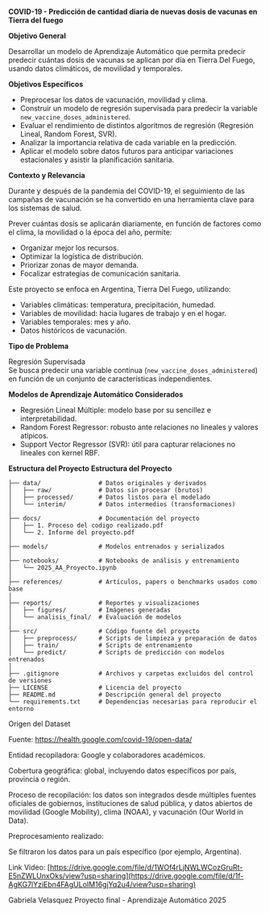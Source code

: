 **COVID-19 - Predicción de cantidad diaria de nuevas dosis de vacunas en Tierra del fuego**

**Objetivo General**

Desarrollar un modelo de Aprendizaje Automático que permita predecir predecir cuántas dosis de vacunas se aplican por día en Tierra Del Fuego, usando datos climáticos, de movilidad y temporales.

**Objetivos Específicos**

- Preprocesar los datos de vacunación, movilidad y clima.
- Construir un modelo de regresión supervisada para predecir la variable `new_vaccine_doses_administered`.
- Evaluar el rendimiento de distintos algoritmos de regresión (Regresión Lineal, Random Forest, SVR).
- Analizar la importancia relativa de cada variable en la predicción.
- Aplicar el modelo sobre datos futuros para anticipar variaciones estacionales y asistir la planificación sanitaria.

**Contexto y Relevancia**

Durante y después de la pandemia del COVID-19, el seguimiento de las campañas de vacunación se ha convertido en una herramienta clave para los sistemas de salud.

Prever cuántas dosis se aplicarán diariamente, en función de factores como el clima, la movilidad o la época del año, permite:

- Organizar mejor los recursos.
- Optimizar la logística de distribución.
- Priorizar zonas de mayor demanda.
- Focalizar estrategias de comunicación sanitaria.

Este proyecto se enfoca en Argentina, Tierra Del Fuego, utilizando:

- Variables climáticas: temperatura, precipitación, humedad.
- Variables de movilidad: hacia lugares de trabajo y en el hogar.
- Variables temporales: mes y año.
- Datos históricos de vacunación.

**Tipo de Problema**

Regresión Supervisada  
Se busca predecir una variable continua (`new_vaccine_doses_administered`) en función de un conjunto de características independientes.

**Modelos de Aprendizaje Automático Considerados**

- Regresión Lineal Múltiple: modelo base por su sencillez e interpretabilidad.
- Random Forest Regressor: robusto ante relaciones no lineales y valores atípicos.
- Support Vector Regressor (SVR): útil para capturar relaciones no lineales con kernel RBF.

**Estructura del Proyecto**
**Estructura del Proyecto**
```
├── data/                # Datos originales y derivados
│   ├── raw/             # Datos sin procesar (brutos)
│   ├── processed/       # Datos listos para el modelado
│   └── interim/         # Datos intermedios (transformaciones)
│
├── docs/                # Documentación del proyecto
│   ├── 1. Proceso del codigo realizado.pdf
│   └── 2. Informe del proyecto.pdf
│
├── models/              # Modelos entrenados y serializados
│
├── notebooks/           # Notebooks de análisis y entrenamiento
│   └── 2025_AA_Proyecto.ipynb
│
├── references/          # Artículos, papers o benchmarks usados como base
│
├── reports/             # Reportes y visualizaciones
│   ├── figures/         # Imágenes generadas
│   └── analisis_final/  # Evaluación de modelos
│
├── src/                 # Código fuente del proyecto
│   ├── preprocess/      # Scripts de limpieza y preparación de datos
│   ├── train/           # Scripts de entrenamiento
│   └── predict/         # Scripts de predicción con modelos entrenados
│
├── .gitignore           # Archivos y carpetas excluidos del control de versiones
├── LICENSE              # Licencia del proyecto
├── README.md            # Descripción general del proyecto
└── requirements.txt     # Dependencias necesarias para reproducir el entorno
```

Origen del Dataset

Fuente: https://health.google.com/covid-19/open-data/

Entidad recopiladora: Google y colaboradores académicos.

Cobertura geográfica: global, incluyendo datos específicos por país, provincia o región.

Proceso de recopilación: los datos son integrados desde múltiples fuentes oficiales de gobiernos, instituciones de salud pública, y datos abiertos de movilidad (Google Mobility), clima (NOAA), y vacunación (Our World in Data).

Preprocesamiento realizado:

Se filtraron los datos para un país específico (por ejemplo, Argentina).


Link Video:
[https://drive.google.com/file/d/1WOf4rLjNWLWCozGruRt-E5nZWLUnxOks/view?usp=sharing](https://drive.google.com/file/d/1f-AgKG7lYziEbn4FAgULoIM16gjYq2u4/view?usp=sharing)

Gabriela Velasquez
Proyecto final - Aprendizaje Automático 2025

